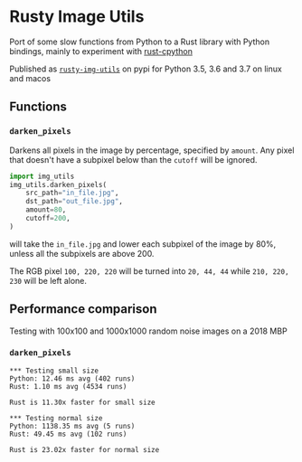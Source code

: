 # Rusty Image Utils

Port of some slow functions from Python to a Rust library with Python bindings,
mainly to experiment with [rust-cpython](https://github.com/dgrunwald/rust-cpython)

Published as [`rusty-img-utils`](https://pypi.org/project/rusty-img-utils/) on pypi for Python 3.5, 3.6 and 3.7 on linux and
macos

## Functions

### `darken_pixels`

Darkens all pixels in the image by percentage, specified by `amount`. Any pixel
that doesn't have a subpixel below than the `cutoff` will be ignored.

```python
import img_utils
img_utils.darken_pixels(
    src_path="in_file.jpg",
    dst_path="out_file.jpg",
    amount=80,
    cutoff=200,
)
```

will take the `in_file.jpg` and lower each subpixel of the image by 80%, unless
all the subpixels are above 200.

The RGB pixel `100, 220, 220` will be turned into `20, 44, 44` while `210, 220,
230` will be left alone.


## Performance comparison

Testing with 100x100 and 1000x1000 random noise images on a 2018 MBP

### `darken_pixels`
```
*** Testing small size
Python: 12.46 ms avg (402 runs)
Rust: 1.10 ms avg (4534 runs)

Rust is 11.30x faster for small size

*** Testing normal size
Python: 1138.35 ms avg (5 runs)
Rust: 49.45 ms avg (102 runs)

Rust is 23.02x faster for normal size
```
